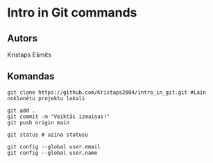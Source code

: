 # Intro in Git commands
## Autors
Kristaps Ešmits 


## Komandas
```
git clone https://github.com/Kristaps2004/intro_in_git.git #Lain noklonētu projektu lokali

git add .
git commit -m "Veiktās izmaiņas!"
git push origin main

git status # uzina statusu

git config --global user.email
git config --global user.name
```